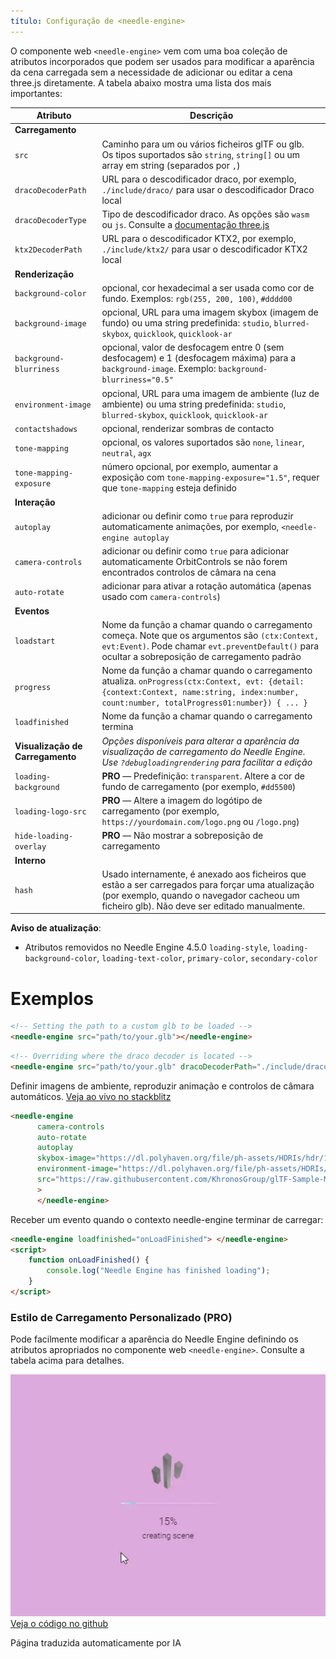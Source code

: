 ```yaml
---
título: Configuração de <needle-engine>
---
```


O componente web `<needle-engine>` vem com uma boa coleção de atributos incorporados que podem ser usados para modificar a aparência da cena carregada sem a necessidade de adicionar ou editar a cena three.js diretamente. A tabela abaixo mostra uma lista dos mais importantes:

| Atributo | Descrição |
| --- | --- |
| **Carregamento** | |
| `src` | Caminho para um ou vários ficheiros glTF ou glb.<br/>Os tipos suportados são `string`, `string[]` ou um array em string (separados por `,`) |
| `dracoDecoderPath` | URL para o descodificador draco, por exemplo, `./include/draco/` para usar o descodificador Draco local |
| `dracoDecoderType` | Tipo de descodificador draco. As opções são `wasm` ou `js`. Consulte a [documentação three.js](https://threejs.org/docs/#examples/en/loaders/DRACOLoader.setDecoderConfig) |
| `ktx2DecoderPath` | URL para o descodificador KTX2, por exemplo, `./include/ktx2/` para usar o descodificador KTX2 local |
| **Renderização** | |
| `background-color` | opcional, cor hexadecimal a ser usada como cor de fundo. Exemplos: `rgb(255, 200, 100)`, `#dddd00` |
| `background-image` | opcional, URL para uma imagem skybox (imagem de fundo) ou uma string predefinida: `studio`, `blurred-skybox`, `quicklook`, `quicklook-ar` |
| `background-blurriness` | opcional, valor de desfocagem entre 0 (sem desfocagem) e 1 (desfocagem máxima) para a `background-image`. Exemplo: `background-blurriness="0.5"` |
| `environment-image` | opcional, URL para uma imagem de ambiente (luz de ambiente) ou uma string predefinida: `studio`, `blurred-skybox`, `quicklook`, `quicklook-ar` |
| `contactshadows` | opcional, renderizar sombras de contacto |
| `tone-mapping` | opcional, os valores suportados são `none`, `linear`, `neutral`, `agx` |
| `tone-mapping-exposure` | número opcional, por exemplo, aumentar a exposição com `tone-mapping-exposure="1.5"`, requer que `tone-mapping` esteja definido |
| **Interação** | |
| `autoplay` | adicionar ou definir como `true` para reproduzir automaticamente animações, por exemplo, `<needle-engine autoplay` |
| `camera-controls` | adicionar ou definir como `true` para adicionar automaticamente OrbitControls se não forem encontrados controlos de câmara na cena |
| `auto-rotate` | adicionar para ativar a rotação automática (apenas usado com `camera-controls`) |
| **Eventos** | |
| `loadstart` | Nome da função a chamar quando o carregamento começa. Note que os argumentos são `(ctx:Context, evt:Event)`. Pode chamar `evt.preventDefault()` para ocultar a sobreposição de carregamento padrão |
| `progress` | Nome da função a chamar quando o carregamento atualiza. `onProgress(ctx:Context, evt: {detail: {context:Context, name:string, index:number, count:number, totalProgress01:number}) { ... }` |
| `loadfinished` | Nome da função a chamar quando o carregamento termina |
| **Visualização de Carregamento** | *Opções disponíveis para alterar a aparência da visualização de carregamento do Needle Engine. Use `?debugloadingrendering` para facilitar a edição* |
| `loading-background` | **PRO** — Predefinição: `transparent`. Altere a cor de fundo de carregamento (por exemplo, `#dd5500`) |
| `loading-logo-src` | **PRO** — Altere a imagem do logótipo de carregamento (por exemplo, `https://yourdomain.com/logo.png` ou `/logo.png`) |
| `hide-loading-overlay` | **PRO** — Não mostrar a sobreposição de carregamento |
| **Interno** | |
| `hash` | Usado internamente, é anexado aos ficheiros que estão a ser carregados para forçar uma atualização (por exemplo, quando o navegador cacheou um ficheiro glb). Não deve ser editado manualmente. |

**Aviso de atualização**:
- Atributos removidos no Needle Engine 4.5.0 `loading-style`, `loading-background-color`, `loading-text-color`, `primary-color`, `secondary-color`

# Exemplos

```html
<!-- Setting the path to a custom glb to be loaded -->
<needle-engine src="path/to/your.glb"></needle-engine>
```

```html
<!-- Overriding where the draco decoder is located -->
<needle-engine src="path/to/your.glb" dracoDecoderPath="./include/draco/"></needle-engine>
```

Definir imagens de ambiente, reproduzir animação e controlos de câmara automáticos. [Veja ao vivo no stackblitz](https://stackblitz.com/edit/needle-engine-cycle-src?file=index.html)
```html
<needle-engine
      camera-controls
      auto-rotate
      autoplay
      skybox-image="https://dl.polyhaven.org/file/ph-assets/HDRIs/hdr/1k/industrial_sunset_puresky_1k.hdr"
      environment-image="https://dl.polyhaven.org/file/ph-assets/HDRIs/hdr/1k/industrial_sunset_puresky_1k.hdr"
      src="https://raw.githubusercontent.com/KhronosGroup/glTF-Sample-Models/master/2.0/DamagedHelmet/glTF-Embedded/DamagedHelmet.gltf"
      >
      </needle-engine>
```

Receber um evento quando o contexto needle-engine terminar de carregar:
```html
<needle-engine loadfinished="onLoadFinished"> </needle-engine>
<script>
    function onLoadFinished() {
        console.log("Needle Engine has finished loading");
    }
</script>
```

### Estilo de Carregamento Personalizado (PRO)

Pode facilmente modificar a aparência do Needle Engine definindo os atributos apropriados no componente web `<needle-engine>`. Consulte a tabela acima para detalhes.

![estilo de carregamento personalizado](/imgs/custom-loading-style.webp)
[Veja o código no github](https://github.com/needle-engine/vite-template/blob/loading-style/custom/index.html)

Página traduzida automaticamente por IA